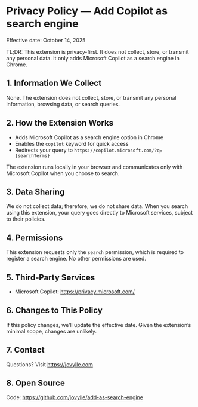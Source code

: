# Privacy Policy — Add Copilot as search engine

Effective date: October 14, 2025

TL;DR: This extension is privacy-first. It does not collect, store, or transmit any personal data. It only adds Microsoft Copilot as a search engine in Chrome.

## 1. Information We Collect
None. The extension does not collect, store, or transmit any personal information, browsing data, or search queries.

## 2. How the Extension Works
- Adds Microsoft Copilot as a search engine option in Chrome
- Enables the `copilot` keyword for quick access
- Redirects your query to `https://copilot.microsoft.com/?q={searchTerms}`

The extension runs locally in your browser and communicates only with Microsoft Copilot when you choose to search.

## 3. Data Sharing
We do not collect data; therefore, we do not share data. When you search using this extension, your query goes directly to Microsoft services, subject to their policies.

## 4. Permissions
This extension requests only the `search` permission, which is required to register a search engine. No other permissions are used.

## 5. Third‑Party Services
- Microsoft Copilot: https://privacy.microsoft.com/

## 6. Changes to This Policy
If this policy changes, we’ll update the effective date. Given the extension’s minimal scope, changes are unlikely.

## 7. Contact
Questions? Visit https://jovylle.com

## 8. Open Source
Code: https://github.com/jovylle/add-as-search-engine